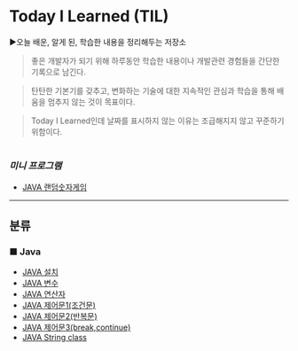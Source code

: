 # Today I Learned (TIL)

▶오늘 배운, 알게 된, 학습한 내용을 정리해두는 저장소
   
 >좋은 개발자가 되기 위해 하루동안 학습한 내용이나 개발관련 경험들을 간단한 기록으로 남긴다.

 >탄탄한 기본기를 갖추고, 변화하는 기술에 대한 지속적인 관심과 학습을 통해 배움을 멈추지 않는 것이 목표이다.

 >Today I Learned인데 날짜를 표시하지 않는 이유는 조급해지지 않고 꾸준하기 위함이다.

#
### *미니 프로그램*
+ [JAVA 랜덤숫자게임](https://github.com/byunginK/TIL/blob/master/RandomGame.java)
---
## 분류
### ■ Java
* [JAVA 설치](https://github.com/byunginK/TIL/blob/master/JAVAinstall.md)
* [JAVA 변수](https://github.com/byunginK/TIL/blob/master/Java%20Variable.md)
* [JAVA 연산자](https://github.com/byunginK/TIL/blob/master/java%20Operator.md)
* [JAVA 제어문1(조건문)](https://github.com/byunginK/TIL/blob/master/JAVA%20Control%20Flow%20Statement1.md)
* [JAVA 제어문2(반복문)](https://github.com/byunginK/TIL/blob/master/JAVA%20Control%20Flow%20Statement2.md)
* [JAVA 제어문3(break,continue)](https://github.com/byunginK/TIL/blob/master/JAVA%20Control%20Flow%20Statement3.md)
* [JAVA String class](https://github.com/byunginK/TIL/blob/master/JAVA%20String%20Class.md)
